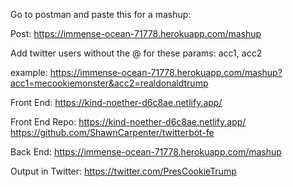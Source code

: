 Go to postman and paste this for a mashup:

Post:
https://immense-ocean-71778.herokuapp.com/mashup

Add twitter users without the @ for these params:
acc1, acc2

example:
https://immense-ocean-71778.herokuapp.com/mashup?acc1=mecookiemonster&acc2=realdonaldtrump



Front End:
https://kind-noether-d6c8ae.netlify.app/

Front End Repo:
https://kind-noether-d6c8ae.netlify.app/
https://github.com/ShawnCarpenter/twitterbot-fe

Back End:
https://immense-ocean-71778.herokuapp.com/mashup

Output in Twitter:
https://twitter.com/PresCookieTrump
